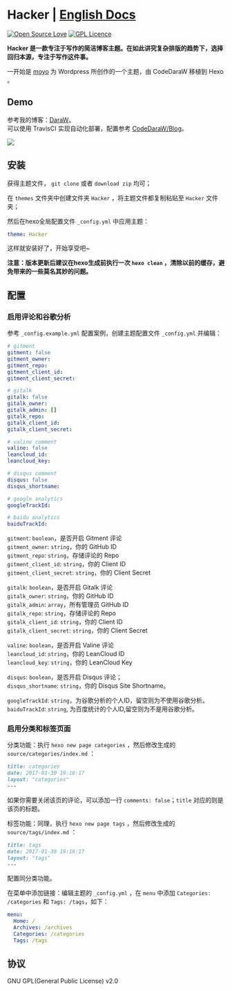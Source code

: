 # Hacker | [English Docs](/README.md)
[![Open Source Love](https://badges.frapsoft.com/os/v1/open-source.svg?v=103)](https://github.com/ellerbrock/open-source-badge/)  [![GPL Licence](https://badges.frapsoft.com/os/gpl/gpl.svg?v=103)](https://opensource.org/licenses/GPL-2.0)  


__Hacker 是一款专注于写作的简洁博客主题。在如此讲究复杂排版的趋势下，选择回归本源，专注于写作这件事。__  

一开始是 [moyo](http://liuxinyu.me/) 为 Wordpress 所创作的一个主题，由 CodeDaraW 移植到 Hexo 。

## Demo
参考我的博客：[DaraW](http://blog.daraw.cn/)。  
可以使用 TravisCI 实现自动化部署，配置参考 [CodeDaraW/Blog](https://github.com/CodeDaraW/Blog)。

![](https://ooo.0o0.ooo/2016/08/04/57a306f56bee2.png
)

## 安装
获得主题文件， `git clone` 或者 `download zip` 均可；  

在 `themes` 文件夹中创建文件夹 `Hacker` ，将主题文件都复制粘贴至 `Hacker` 文件夹；  

然后在hexo全局配置文件 `_config.yml` 中应用主题：

```yaml
theme: Hacker
```

这样就安装好了，开始享受吧~

__注意：版本更新后建议在hexo生成前执行一次 `hexo clean` ，清除以前的缓存，避免带来的一些莫名其妙的问题。__

## 配置
### 启用评论和谷歌分析
参考 `_config.example.yml` 配置案例，创建主题配置文件 `_config.yml` 并编辑：

```yaml
# gitment
gitment: false
gitment_owner:
gitment_repo:
gitment_client_id:
gitment_client_secret:

# gitalk
gitalk: false
gitalk_owner:
gitalk_admin: []
gitalk_repo:
gitalk_client_id:
gitalk_client_secret:

# valine comment
valine: false
leancloud_id:
leancloud_key:

# disqus comment
disqus: false
disqus_shortname:

# google analytics
googleTrackId:

# baidu analytics
baiduTrackId:
```

`gitment`: `boolean`，是否开启 Gitment 评论  
`gitment_owner`: `string`，你的 GitHub ID  
`gitment_repo`: `string`，存储评论的 Repo  
`gitment_client_id`: `string`，你的 Client ID  
`gitment_client_secret`: `string`，你的 Client Secret  

`gitalk`: `boolean`，是否开启 Gitalk 评论  
`gitalk_owner`: `string`，你的 GitHub ID  
`gitalk_admin`: `array`，所有管理员 GitHub ID  
`gitalk_repo`: `string`，存储评论的 Repo  
`gitalk_client_id`: `string`，你的 Client ID  
`gitalk_client_secret`: `string`，你的 Client Secret  

`valine`: `boolean`，是否开启 Valine 评论  
`leancloud_id`: `string`，你的 LeanCloud ID  
`leancloud_key`: `string`，你的 LeanCloud Key  

`disqus`: `boolean`，是否开启 Disqus 评论；  
`disqus_shortname`: `string`，你的 Disqus Site Shortname。  

`googleTrackId`: `string`，为谷歌分析的个人ID，留空则为不使用谷歌分析。
`baiduTrackId`: `string`, 为百度统计的个人ID,留空则为不是用谷歌分析。

### 启用分类和标签页面
分类功能：执行 `hexo new page categories` ，然后修改生成的 `source/categories/index.md` ：

``` markdown
title: categories
date: 2017-01-30 19:16:17
layout: "categories"
---  
```

如果你需要关闭该页的评论，可以添加一行 `comments: false`；`title` 对应的则是该页的标题。  

标签功能：同理，执行 `hexo new page tags` ，然后修改生成的 `source/tags/index.md` ：
``` markdown
title: tags
date: 2017-01-30 19:16:17
layout: "tags"
---  
```
配置同分类功能。

在菜单中添加链接：编辑主题的 `_config.yml` ，在 `menu` 中添加 `Categories: /categories` 和 `Tags: /tags`，如下：
``` yml
menu:
  Home: /
  Archives: /archives
  Categories: /categories
  Tags: /tags
```

## 协议
GNU GPL(General Public License) v2.0
